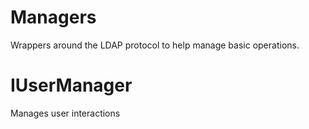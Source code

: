 # Managers

Wrappers around the LDAP protocol to help manage basic operations.

# IUserManager

Manages user interactions